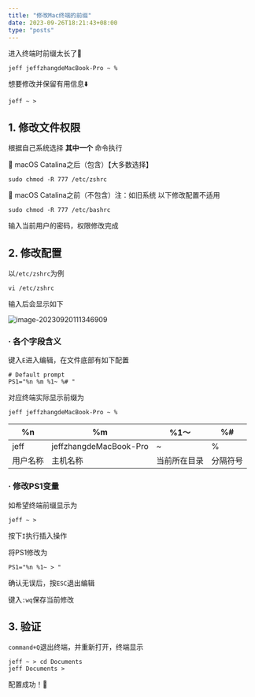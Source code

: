 ```yaml
---
title: "修改Mac终端的前缀"
date: 2023-09-26T18:21:43+08:00
type: "posts"
---
```


进入终端时前缀太长了😤

```shell
jeff jeffzhangdeMacBook-Pro ~ % 	
```

想要修改并保留有用信息⬇️

```shell
jeff ~ > 
```

## 1. 修改文件权限

根据自己系统选择 **其中一个** 命令执行

 macOS Catalina之后（包含）【大多数选择】

```shell
sudo chmod -R 777 /etc/zshrc
```

 macOS Catalina之前（不包含）注：如旧系统 以下修改配置不适用

```shell
sudo chmod -R 777 /etc/bashrc
```

输入当前用户的密码，权限修改完成

## 2. 修改配置

以`/etc/zshrc`为例

```shell
vi /etc/zshrc
```

输入后会显示如下

![image-20230920111346909](http://ossimgup.oss-cn-beijing.aliyuncs.com/img/image-20230920111346909.png)

### · 各个字段含义

键入`E`进入编辑，在文件底部有如下配置

```shell
# Default prompt
PS1="%n %m %1~ %# "
```

对应终端实际显示前缀为

```shell
jeff jeffzhangdeMacBook-Pro ~ % 	
```

| %n       | %m                     | %1～         | %#       |
| -------- | ---------------------- | ------------ | -------- |
| jeff     | jeffzhangdeMacBook-Pro | ~            | %        |
| 用户名称 | 主机名称               | 当前所在目录 | 分隔符号 |

### · 修改PS1变量

如希望终端前缀显示为

```shell
jeff ~ > 
```

按下`I`执行插入操作

将PS1修改为

```
PS1="%n %1~ > "
```

确认无误后，按`ESC`退出编辑

键入`:wq`保存当前修改

## 3. 验证

`command+Q`退出终端，并重新打开，终端显示

```shell
jeff ~ > cd Documents
jeff Documents > 
```

配置成功！🥳

